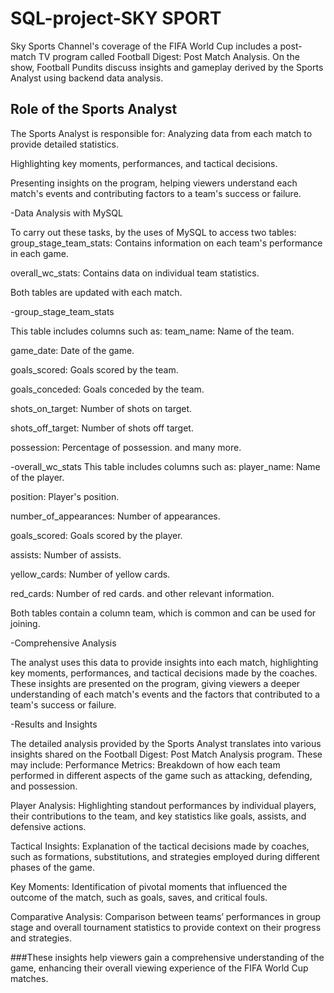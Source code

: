 # SQL-project-SKY SPORT

Sky Sports Channel's coverage of the FIFA World Cup includes a post-match TV program called Football Digest: Post Match Analysis. On the show, Football Pundits discuss insights and gameplay derived by the Sports Analyst using backend data analysis.

## Role of the Sports Analyst

The Sports Analyst is responsible for:
Analyzing data from each match to provide detailed statistics.

Highlighting key moments, performances, and tactical decisions.

Presenting insights on the program, helping viewers understand each match's events and contributing factors to a team's success or failure.


-Data Analysis with MySQL

To carry out these tasks, by the uses of MySQL to access two tables:
group_stage_team_stats: Contains information on each team's performance in each game.

overall_wc_stats: Contains data on individual team statistics.

Both tables are updated with each match.

-group_stage_team_stats

This table includes columns such as:
team_name: Name of the team.

game_date: Date of the game.

goals_scored: Goals scored by the team.

goals_conceded: Goals conceded by the team.

shots_on_target: Number of shots on target.

shots_off_target: Number of shots off target.

possession: Percentage of possession.
and many more.

-overall_wc_stats
This table includes columns such as:
player_name: Name of the player.

position: Player's position.

number_of_appearances: Number of appearances.

goals_scored: Goals scored by the player.

assists: Number of assists.

yellow_cards: Number of yellow cards.

red_cards: Number of red cards.
and other relevant information.

Both tables contain a column team, which is common and can be used for joining.

-Comprehensive Analysis

The analyst uses this data to provide insights into each match, highlighting key moments, performances, and tactical decisions made by the coaches. These insights are presented on the program, giving viewers a deeper understanding of each match's events and the factors that contributed to a team's success or failure.

-Results and Insights

The detailed analysis provided by the Sports Analyst translates into various insights shared on the Football Digest: Post Match Analysis program. These may include:
Performance Metrics: Breakdown of how each team performed in different aspects of the game such as attacking, defending, and possession.

Player Analysis: Highlighting standout performances by individual players, their contributions to the team, and key statistics like goals, assists, and defensive actions.

Tactical Insights: Explanation of the tactical decisions made by coaches, such as formations, substitutions, and strategies employed during different phases of the game.

Key Moments: Identification of pivotal moments that influenced the outcome of the match, such as goals, saves, and critical fouls.

Comparative Analysis: Comparison between teams’ performances in group stage and overall tournament statistics to provide context on their progress and strategies.

###These insights help viewers gain a comprehensive understanding of the game, enhancing their overall viewing experience of the FIFA World Cup matches.
